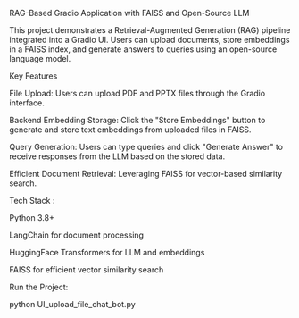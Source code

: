 RAG-Based Gradio Application with FAISS and Open-Source LLM

This project demonstrates a Retrieval-Augmented Generation (RAG) pipeline integrated into a Gradio UI. Users can upload documents, store embeddings in a FAISS index, and generate answers to queries using an open-source language model.


Key Features

File Upload: Users can upload PDF and PPTX files through the Gradio interface.

Backend Embedding Storage: Click the "Store Embeddings" button to generate and store text embeddings from uploaded files in FAISS.

Query Generation: Users can type queries and click "Generate Answer" to receive responses from the LLM based on the stored data.

Efficient Document Retrieval: Leveraging FAISS for vector-based similarity search.


Tech Stack :

Python 3.8+

LangChain for document processing

HuggingFace Transformers for LLM and embeddings

FAISS for efficient vector similarity search


Run the Project:

python UI_upload_file_chat_bot.py